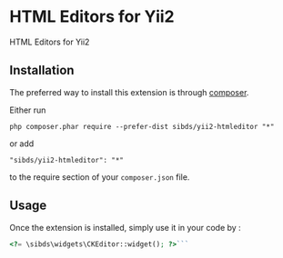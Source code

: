 HTML Editors for Yii2
=====================
HTML Editors for Yii2

Installation
------------

The preferred way to install this extension is through [composer](http://getcomposer.org/download/).

Either run

```
php composer.phar require --prefer-dist sibds/yii2-htmleditor "*"
```

or add

```
"sibds/yii2-htmleditor": "*"
```

to the require section of your `composer.json` file.


Usage
-----

Once the extension is installed, simply use it in your code by  :

```php
<?= \sibds\widgets\CKEditor::widget(); ?>```
